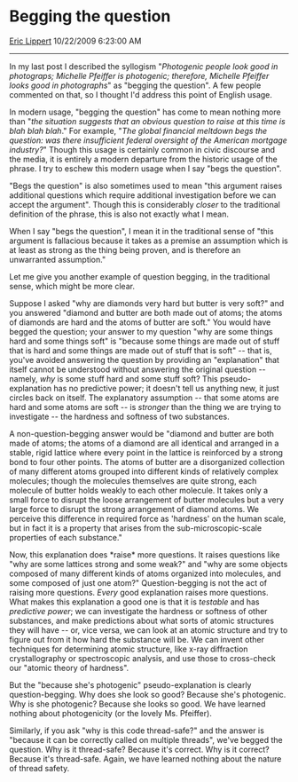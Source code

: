 # Begging the question

[Eric Lippert](https://social.msdn.microsoft.com/profile/Eric%20Lippert) 10/22/2009 6:23:00 AM

-----

In my last post I described the syllogism "*Photogenic people look good in photograps; Michelle Pfeiffer is photogenic; therefore, Michelle Pfeiffer looks good in photographs*" as "begging the question". A few people commented on that, so I thought I'd address this point of English usage.

In modern usage, "begging the question" has come to mean nothing more than "*the situation suggests that an obvious question to raise at this time is blah blah blah*." For example, "*The global financial meltdown begs the question: was there insufficient federal oversight of the American mortgage industry?*" Though this usage is certainly common in civic discourse and the media, it is entirely a modern departure from the historic usage of the phrase. I try to eschew this modern usage when I say "begs the question".

"Begs the question" is also sometimes used to mean "this argument raises additional questions which require additional investigation before we can accept the argument". Though this is considerably *closer* to the traditional definition of the phrase, this is also not exactly what I mean.

When I say "begs the question", I mean it in the traditional sense of "this argument is fallacious because it takes as a premise an assumption which is at least as strong as the thing being proven, and is therefore an unwarranted assumption."

Let me give you another example of question begging, in the traditional sense, which might be more clear.

Suppose I asked "why are diamonds very hard but butter is very soft?" and you answered "diamond and butter are both made out of atoms; the atoms of diamonds are hard and the atoms of butter are soft." You would have begged the question; your answer to my question "why are some things hard and some things soft" is "because some things are made out of stuff that is hard and some things are made out of stuff that is soft" -- that is, you've avoided answering the question by providing an "explanation" that itself cannot be understood without answering the original question -- namely, *why* is some stuff hard and some stuff soft? This pseudo-explanation has no predictive power; it doesn't tell us anything new, it just circles back on itself. The explanatory assumption -- that some atoms are hard and some atoms are soft -- is *stronger* than the thing we are trying to investigate -- the hardness and softness of two substances.

A non-question-begging answer would be "diamond and butter are both made of atoms; the atoms of a diamond are all identical and arranged in a stable, rigid lattice where every point in the lattice is reinforced by a strong bond to four other points. The atoms of butter are a disorganized collection of many different atoms grouped into different kinds of relatively complex molecules; though the molecules themselves are quite strong, each molecule of butter holds weakly to each other molecule. It takes only a small force to disrupt the loose arrangement of butter molecules but a very large force to disrupt the strong arrangement of diamond atoms. We perceive this difference in required force as 'hardness' on the human scale, but in fact it is a property that arises from the sub-microscopic-scale properties of each substance."

Now, this explanation does \*raise\* more questions. It raises questions like "why are some lattices strong and some weak?" and "why are some objects composed of many different kinds of atoms organized into molecules, and some composed of just one atom?" Question-begging is not the act of raising more questions. *Every* good explanation raises more questions. What makes this explanation a good one is that it is *testable* and has *predictive power*; we can investigate the hardness or softness of other substances, and make predictions about what sorts of atomic structures they will have -- or, vice versa, we can look at an atomic structure and try to figure out from it how hard the substance will be. We can invent other techniques for determining atomic structure, like x-ray diffraction crystallography or spectroscopic analysis, and use those to cross-check our "atomic theory of hardness".

But the "because she's photogenic" pseudo-explanation is clearly question-begging. Why does she look so good? Because she's photogenic. Why is she photogenic? Because she looks so good. We have learned nothing about photogenicity (or the lovely Ms. Pfeiffer).

Similarly, if you ask "why is this code thread-safe?" and the answer is "because it can be correctly called on multiple threads", we've begged the question. Why is it thread-safe? Because it's correct. Why is it correct? Because it's thread-safe. Again, we have learned nothing about the nature of thread safety.

